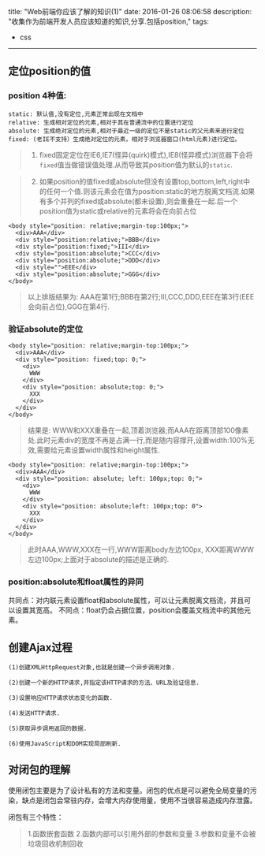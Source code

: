 title: "Web前端你应该了解的知识(1)"
date: 2016-01-26 08:06:58
description: "收集作为前端开发人员应该知道的知识,分享.包括position,"
tags:
- css
---

## 定位position的值

### position 4种值:

```plain
static: 默认值,没有定位,元素正常出现在文档中
relative: 生成相对定位的元素,相对于其在普通流中的位置进行定位
absolute: 生成绝对定位的元素,相对于最近一级的定位不是static的父元素来进行定位
fixed: (老IE不支持）生成绝对定位的元素，相对于浏览器窗口(html元素)进行定位。
```

> 1. fixed固定定位在IE6,IE7(怪异(quirk)模式),IE8(怪异模式)浏览器下会将`fixed`值当做错误值处理.从而导致其position值为默认的`static`.

> 2. 如果position的值fixed或absolute但没有设置top,bottom,left,right中的任何一个值.则该元素会在值为position:static的地方脱离文档流.如果有多个并列的fixed或absolute(都未设置),则会重叠在一起.后一个position值为static或relative的元素将会在向前占位

```plain
<body style="position: relative;margin-top:100px;">
  <div>AAA</div>
  <div style="position:relative;">BBB</div>
  <div style="position:fixed;">III</div>
  <div style="position:absolute;">CCC</div>
  <div style="position:absolute;">DDD</div>
  <div style="">EEE</div>
  <div style="position:absolute;">GGG</div>
</body>
```

> 以上排版结果为: AAA在第1行;BBB在第2行;III,CCC,DDD,EEE在第3行(EEE会向前占位),GGG在第4行.

### 验证absolute的定位

```plain
<body style="position: relative;margin-top:100px;">
  <div>AAA</div>
  <div style="position: fixed;top: 0;">
    <div>
      WWW
    </div>
    <div style="position: absolute;top: 0;">
      XXX
    </div>
  </div>
</body>
```

> 结果是: WWW和XXX重叠在一起,顶着浏览器;而AAA在距离顶部100像素处.此时元素div的宽度不再是占满一行,而是随内容撑开,设置width:100%无效,需要给元素设置width属性和height属性.

```plain
<body style="position: relative;margin-top:100px;">
  <div>AAA</div>
  <div style="position: absolute; left: 100px;top: 0;">
    <div>
      WWW
    </div>
    <div style="position: absolute;left: 100px;top: 0">
      XXX
    </div>
  </div>
</body>
```

> 此时AAA,WWW,XXX在一行,WWW距离body左边100px, XXX距离WWW左边100px;上面对于absolute的描述是正确的.

### position:absolute和float属性的异同

共同点：对内联元素设置float和absolute属性，可以让元素脱离文档流，并且可以设置其宽高。
不同点：float仍会占据位置，position会覆盖文档流中的其他元素。

## 创建Ajax过程

```plain
(1)创建XMLHttpRequest对象,也就是创建一个异步调用对象.

(2)创建一个新的HTTP请求,并指定该HTTP请求的方法、URL及验证信息.

(3)设置响应HTTP请求状态变化的函数.

(4)发送HTTP请求.

(5)获取异步调用返回的数据.

(6)使用JavaScript和DOM实现局部刷新.
```

## 对闭包的理解

使用闭包主要是为了设计私有的方法和变量。闭包的优点是可以避免全局变量的污染，缺点是闭包会常驻内存，会增大内存使用量，使用不当很容易造成内存泄露。

闭包有三个特性：

> 1.函数嵌套函数
> 2.函数内部可以引用外部的参数和变量
> 3.参数和变量不会被垃圾回收机制回收
